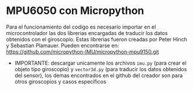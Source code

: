 # MPU6050 con Micropython
Para el funcionamiento del codigo es necesario importar en el microcontrolador las dos librerias encargadas de traducir los datos obtenidos con el giroscopio. Estas librerias fueron creadas por Peter Hinch y Sebastian Plamauer. Pueden encontrarse en: https://github.com/micropython-IMU/micropython-mpu9150.git
* IMPORTANTE: descargar unicamente los archivos ``imu.py`` (para crear el objeto tipo giroscopio) y ``vector3d.py`` (para traducir los datos obtenidos del sensor), los demas encontrados en el github del creador son para otros giroscopios y casos especificos
